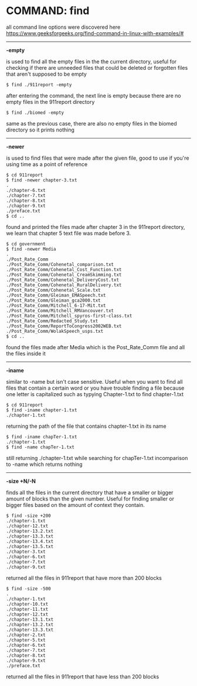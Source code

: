 # COMMAND: find
all command line options were discovered here
https://www.geeksforgeeks.org/find-command-in-linux-with-examples/#

---
**-empty**

is used to find all the empty files in the the current directory, useful for checking if there are unneeded files that could be deleted
or forgotten files that aren't supposed to be empty

```
$ find ./911report -empty

```
after entering the command, the next line is empty because there are no empty files in the 911report directory

```
$ find ./biomed -empty

```
same as the previous case, there are also no empty files in the biomed directory so it prints nothing

---
**-newer**

is used to find files that were made after the given file, good to use if you're using time as a point of reference 
```
$ cd 911report
$ find -newer chapter-3.txt
.
./chapter-6.txt
./chapter-7.txt
./chapter-8.txt
./chapter-9.txt
./preface.txt
$ cd ..
```
found and printed the files made after chapter 3 in the 911report directory, we learn that chapter 5 text file was made before 3.

```
$ cd government
$ find -newer Media
.
./Post_Rate_Comm
./Post_Rate_Comm/Cohenetal_comparison.txt
./Post_Rate_Comm/Cohenetal_Cost_Function.txt
./Post_Rate_Comm/Cohenetal_CreamSkimming.txt
./Post_Rate_Comm/Cohenetal_DeliveryCost.txt
./Post_Rate_Comm/Cohenetal_RuralDelivery.txt
./Post_Rate_Comm/Cohenetal_Scale.txt
./Post_Rate_Comm/Gleiman_EMASpeech.txt
./Post_Rate_Comm/Gleiman_gca2000.txt
./Post_Rate_Comm/Mitchell_6-17-Mit.txt
./Post_Rate_Comm/Mitchell_RMVancouver.txt
./Post_Rate_Comm/Mitchell_spyros-first-class.txt
./Post_Rate_Comm/Redacted_Study.txt
./Post_Rate_Comm/ReportToCongress2002WEB.txt
./Post_Rate_Comm/WolakSpeech_usps.txt
$ cd ..
```
found the files made after Media which is the Post_Rate_Comm file and all the files inside it

---
**-iname**

similar to -name but isn't case sensitive. Useful when you want to find all files that contain a certain word or you have trouble finding a file because one letter is capitalized such as typying Chapter-1.txt to find chapter-1.txt

```
$ cd 911report
$ find -iname chapter-1.txt
./chapter-1.txt
```
returning the path of the file that contains chapter-1.txt in its name

```
$ find -iname chapTer-1.txt
./chapter-1.txt
$ find -name chapTer-1.txt

```
still returning ./chapter-1.txt while searching for chapTer-1.txt incomparison to -name which returns nothing

---
**-size +N/-N**

finds all the files in the current directory that have a smaller or bigger amount of blocks than the given number. Useful for finding smaller or bigger files based on the amount of context they contain.

```
$ find -size +200
./chapter-1.txt
./chapter-12.txt
./chapter-13.2.txt
./chapter-13.3.txt
./chapter-13.4.txt
./chapter-13.5.txt
./chapter-3.txt
./chapter-6.txt
./chapter-7.txt
./chapter-9.txt
```
returned all the files in 911report that have more than 200 blocks

```
$ find -size -500
.
./chapter-1.txt
./chapter-10.txt
./chapter-11.txt
./chapter-12.txt
./chapter-13.1.txt
./chapter-13.2.txt
./chapter-13.3.txt
./chapter-2.txt
./chapter-5.txt
./chapter-6.txt
./chapter-7.txt
./chapter-8.txt
./chapter-9.txt
./preface.txt
```
returned all the files in 911report that have less than 200 blocks
